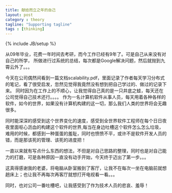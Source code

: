 ```yaml
---
title: 献给而立之年的自己
layout: post
category : theory
tagline: "Supporting tagline"
tags : [thinking]
---
```


{% include JB/setup %}

从09年毕业，花费一年时间去考研，而今工作已经有9年了。可是自己从来没有对自己的所学，
所做进行过系统的总结，每次都是Google解决问题，然后就抛到九霄云外了。。。

今天在公司偶然间看到一篇文档scalability.pdf，里面记录了作者每天学习分布式的笔记，看了很受启发，忽然见觉得我竟然没有想到把自己学过的、做过的记录下来。
  同时因为在工作上的不顺心，让我觉得自己真的是一只井底之蛙，每天还在公司觉得自己技术还行。。。。
作为一名计算机软件从事人员，每天用着各种各样的软件，如今的世界，如果没有计算机构建的这一切，那么我们人类的世界将会无趣很多。

同时能深深的感受到这个世界变化的速度，感受到全世界软件工程师在每个日日夜夜里面呕心沥血的构建这个软件的世界,每当在身边吐槽这个软件怎么怎么垃圾，难用的时候，都感到一种蛋蛋的羞耻，同时也愤愤不平，或许不是软件开发人员的错，而是那该死的管理、该死的进度把！

一直以来就有写点什么东西的想法，不但是对自己思路的整理，同时也是对自己能力的打磨，可是各种原因一直没有动手开始，今天终于迈出了第一步。。。

这真得感谢我的老婆，将电脑从卧室搬到了客厅，让我不在每次一坐在电脑前就想趟床上；也让我不再每次再客厅就想打开电视看一看。。。

同时，也对公司一番吐槽吧，让我感受到了作为技术人员的悲哀、羞辱！
